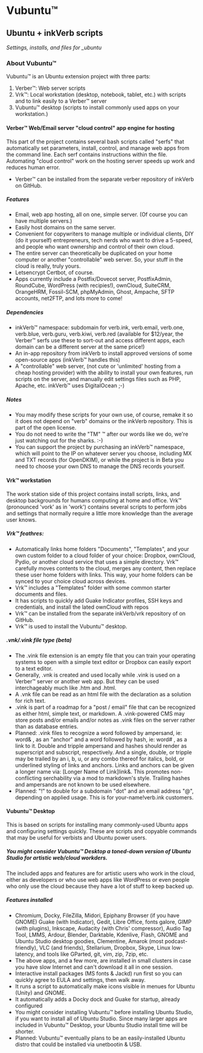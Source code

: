 # Vubuntu™
## Ubuntu + inkVerb scripts
*Settings, installs, and files for _ubuntu*

### About Vubuntu™
Vubuntu™ is an Ubuntu extension project with three parts:

1. Verber™: Web server scripts
2. Vrk™: Local workstation (desktop, notebook, tablet, etc.) with scripts and to link easily to a Verber™ server
3. Vubuntu™ desktop (scripts to install commonly used apps on your workstation.)

#### Verber™ Web/Email server "cloud control" app engine for hosting
This part of the project contains several bash scripts called "serfs" that automatically set parameters, install, control, and manage web apps from the command line. Each serf contains instructions within the file.
Automating "cloud control" work on the hosting server speeds up work and reduces human error.
- Verber™ can be installed from the separate verber repository of inkVerb on GitHub.

##### Features
- Email, web app hosting, all on one, simple server. (Of course you can have multiple servers.)
- Easily host domains on the same server.
- Convenient for copywriters to manage multiple or individual clients, DIY (do it yourself) entrepreneurs, tech nerds who want to drive a 5-speed, and people who want ownership and control of their own cloud.
- The entire server can theoretically be duplicated on your home computer or another "controllable" web server. So, your stuff in the cloud is really, truly yours.
- Letsencrypt Certbot, of course.
- Apps currently include a Postfix/Dovecot server, PostfixAdmin, RoundCube, WordPress (with recipies!), ownCloud, SuiteCRM, OrangeHRM, Fossil-SCM, phpMyAdmin, Ghost, Ampache, SFTP accounts, net2FTP, and lots more to come!

##### Dependencies
- inkVerb™ namespace: subdomain for verb.ink, verb.email, verb.one, verb.blue, verb.guru, verb.kiwi, verb.red (available for $12/year, the Verber™ serfs use these to sort-out and access different apps, each domain can be a different server at the same price!)
- An in-app repository from inkVerb to install approved versions of some open-source apps (inkVerb™ handles this)
- A "controllable" web server, (not cute or 'unlimited' hosting from a cheap hosting provider) with the ability to install your own features, run scripts on the server, and manually edit settings files such as PHP, Apache, etc. inkVerb™ uses DigitalOcean ;-)

##### Notes
- You may modify these scripts for your own use, of course, remake it so it does not depend on "verb" domains or the inkVerb repository. This is part of the open license.
- You do not need to write the "TM" ™ after our words like we do, we're just watching out for the sharks. :-)
- You can support the project by purchasing an inkVerb™ namespace, which will point to the IP on whatever server you choose, including MX and TXT records (for OpenDKIM), or while the project is in Beta you need to choose your own DNS to manage the DNS records yourself.

#### Vrk™ workstation
The work station side of this project contains install scripts, links, and desktop backgrounds for humans computing at home and office.
Vrk™ (pronounced 'vork' as in 'work') contains several scripts to perform jobs and settings that normally require a little more knowledge than the average user knows.
##### Vrk™ feathres:
- Automatically links home folders "Documents", "Templates", and your own custom folder to a cloud folder of your choice: Dropbox, ownCloud, Pydio, or another cloud service that uses a simple directory. Vrk™ carefully moves contents to the cloud, merges any content, then replace these user home folders with links. This way, your home folders can be synced to your choice cloud across devices.
- Vrk™ includes a "Templates" folder with some common starter documents and files.
- It has scripts to quickly add Guake Indicator profiles, SSH keys and credentials, and install the lated ownCloud with repos
- Vrk™ can be installed from the separate inkVerb/vrk repository of  on GitHub.
- Vrk™ is used to install the Vubuntu™ desktop.

##### .vnk/.vink file type (beta)
- The .vink file extension is an empty file that you can train your operating systems to open with a simple text editor or Dropbox can easily export to a text editor.
- Generally, .vnk is created and used locally while .vink is used on a Verber™ server or another web app. But they can be used interchageably much like .htm and .html.
- A .vnk file can be read as an html file with the <!DOCTYPE html> declaration as a solution for rich text. 
- .vink is part of a roadmap for a "post / email" file that can be recognized as either html, simple text, or markdown. A .vink-powered CMS may store posts and/or emails and/or notes as .vink files on the server rather than as database entries.
- Planned: .vink files to recognize a word followed by ampersand, ie: word& , as an "anchor" and a word followed by hash, ie: word# , as a link to it. Double and tripple ampersand and hashes should render as superscript and subscript, respectively. And a single, double, or tripple may be trailed by an i, b, u, or any combo thereof for italics, bold, or underlined styling of links and anchors. Links and anchors can be given a longer name via: [Longer Name of Link]link&. This promotes non-conflicting serchability via a mod to markdown's style. Trailing hashes and ampersands are not known to be used elsewhere.
- Planned: "!" to double for a subdomain "dot" and an email address "@", depending on applied usage. This is for your-name!verb.ink customers.

#### Vubuntu™ Desktop
This is based on scripts for installing many commonly-used Ubuntu apps and configuring settings quickly.
These are scripts and copyable commands that may be useful for verbists and Ubuntu power users.
##### *You might consider Vubuntu™ Desktop a toned-down version of Ubuntu Studio for artistic web/cloud workders.*
The included apps and features are for artistic users who work in the cloud, either as developers or who use web apps like WordPress or even people who only use the cloud because they have a lot of stuff to keep backed up.

##### Features installed
- Chromium, Docky, FileZilla, Midori, Epiphany Browser (if you have GNOME) Guake (with Indicator), Gedit, Libre Office, fonts galore, GIMP (with plugins), Inkscape, Audacity (with Chris' compressor), Audio Tag Tool, LMMS, Ardour, Blender, Darktable, Kdenlive, Flash, GNOME and Ubuntu Studio desktop goodies, Clementine, Amarok (most podcast-friendly), VLC (and friends), Stellarium, Dropbox, Skype, Linux low-latency, and tools like GParted, git, vim, zip, 7zip, etc.
- The above apps, and a few more, are installed in small clusters in case you have slow Internet and can't download it all in one session.
- Interactive install packages (MS fonts & Jackd) run first so you can quickly agree to EULA and settings, then walk away.
- It runs a script to automatically make icons visible in menues for Ubuntu (Unity) and GNOME.
- It automatically adds a Docky dock and Guake for startup, already configured
- You might consider installing Vubuntu™ before installing Ubuntu Studio, if you want to install all of Ubuntu Studio. Since many larger apps are included in Vubuntu™ Desktop, your Ubuntu Studio install time will be shorter.
- Planned: Vubuntu™ eventually plans to be an easily-installed Ubuntu distro that could be installed via unetbootin & USB.
